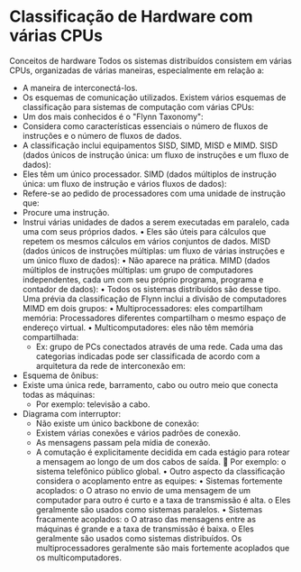 # Classificação de Hardware com várias CPUs

Conceitos de hardware
Todos os sistemas distribuídos consistem em várias CPUs, organizadas de várias maneiras, especialmente em relação a:
- A maneira de interconectá-los.
- Os esquemas de comunicação utilizados.
Existem vários esquemas de classificação para sistemas de computação com várias CPUs:
- Um dos mais conhecidos é o "Flynn Taxonomy":
- Considera como características essenciais o número de fluxos de instruções e o número de fluxos de dados.
- A classificação inclui equipamentos SISD, SIMD, MISD e MIMD.
SISD (dados únicos de instrução única: um fluxo de instruções e um fluxo de dados):
- Eles têm um único processador.
SIMD (dados múltiplos de instrução única: um fluxo de instrução e vários fluxos de dados):
- Refere-se ao pedido de processadores com uma unidade de instrução que:
- Procure uma instrução.
- Instrui várias unidades de dados a serem executadas em paralelo, cada uma com seus próprios dados.
• Eles são úteis para cálculos que repetem os mesmos cálculos em vários conjuntos de dados.
MISD (dados únicos de instruções múltiplas: um fluxo de várias instruções e um único fluxo de dados):
• Não aparece na prática.
MIMD (dados múltiplos de instruções múltiplas: um grupo de computadores independentes, cada um com seu próprio programa, programa e contador de dados):
• Todos os sistemas distribuídos são desse tipo.
Uma prévia da classificação de Flynn inclui a divisão de computadores MIMD em dois grupos:
• Multiprocessadores: eles compartilham memória:
Processadores diferentes compartilham o mesmo espaço de endereço virtual.
• Multicomputadores: eles não têm memória compartilhada:
  - Ex: grupo de PCs conectados através de uma rede.
Cada uma das categorias indicadas pode ser classificada de acordo com a arquitetura da rede de interconexão em:
- Esquema de ônibus:
- Existe uma única rede, barramento, cabo ou outro meio que conecta todas as máquinas:
  - Por exemplo: televisão a cabo.
- Diagrama com interruptor:
  - Não existe um único backbone de conexão:
  - Existem várias conexões e vários padrões de conexão.
  - As mensagens passam pela mídia de conexão.
  - A comutação é explicitamente decidida em cada estágio para rotear a mensagem ao longo de um dos cabos de saída.
 Por exemplo: o sistema telefônico público global.
• Outro aspecto da classificação considera o acoplamento entre as equipes:
• Sistemas fortemente acoplados:
o O atraso no envio de uma mensagem de um computador para outro é curto e a taxa de transmissão é alta.
o Eles geralmente são usados como sistemas paralelos.
• Sistemas fracamente acoplados:
o O atraso das mensagens entre as máquinas é grande e a taxa de transmissão é baixa.
o Eles geralmente são usados como sistemas distribuídos.
Os multiprocessadores geralmente são mais fortemente acoplados que os multicomputadores.
